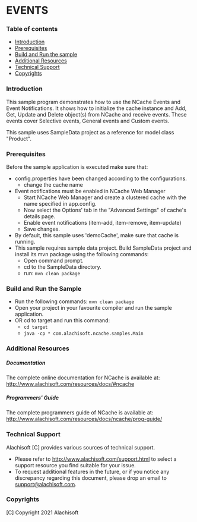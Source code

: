 # EVENTS

### Table of contents

* [Introduction](#introduction)
* [Prerequisites](#prerequisites)
* [Build and Run the sample](#build-and-run-the-sample)
* [Additional Resources](#additional-resources)
* [Technical Support](#technical-support)
* [Copyrights](#copyrights)

### Introduction

This sample program demonstrates how to use the NCache Events and Event Notifications. 
It shows how to initialize the cache instance and Add, Get, Update and Delete object(s) from NCache and receive events.
These events cover Selective events, General events and Custom events.

This sample uses SampleData project as a reference for model class "Product".

### Prerequisites

Before the sample application is executed make sure that:

- config.properties have been changed according to the configurations. 
	- change the cache name
- Event notifications must be enabled in NCache Web Manager 
	- Start NCache Web Manager and create a clustered cache with the name specified in app.config. 
	- Now select the Options' tab in the "Advanced Settings" of cache's details page. 
	- Enable event notifications (item-add, item-remove, item-update)
	- Save changes.
- By default, this sample uses 'demoCache', make sure that cache is running. 
- This sample requires sample data project. Build SampleData project and install its mvn package using the following commands:
    - Open command prompt.
    - cd to the SampleData directory.
    - run: 
        ``` mvn clean package ```

### Build and Run the Sample
- Run the following commands:
    ``` mvn clean package ```
- Open your project in your favourite compiler and run the sample application.
- OR cd to target and run this command: 
	- ``` cd target ```
	- ``` java -cp * com.alachisoft.ncache.samples.Main ```

### Additional Resources

##### Documentation
The complete online documentation for NCache is available at:
http://www.alachisoft.com/resources/docs/#ncache

##### Programmers' Guide
The complete programmers guide of NCache is available at:
http://www.alachisoft.com/resources/docs/ncache/prog-guide/

### Technical Support

Alachisoft [C] provides various sources of technical support. 

- Please refer to http://www.alachisoft.com/support.html to select a support resource you find suitable for your issue.
- To request additional features in the future, or if you notice any discrepancy regarding this document, please drop an email to [support@alachisoft.com](mailto:support@alachisoft.com).

### Copyrights

[C] Copyright 2021 Alachisoft 